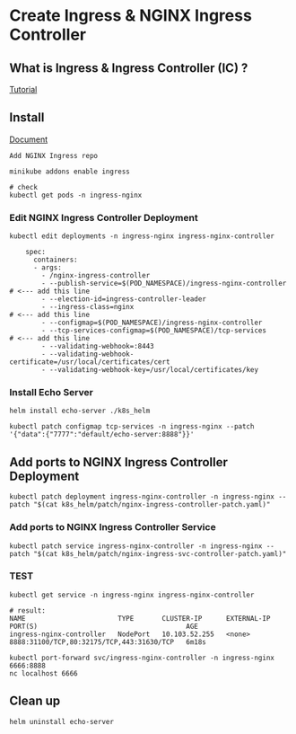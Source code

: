 # Create Ingress & NGINX Ingress Controller

## What is Ingress & Ingress Controller (IC) ?

[Tutorial](https://www.youtube.com/watch?v=80Ew_fsV4rM&t=1102s&ab_channel=TechWorldwithNana)

## Install  

[Document](https://kubernetes.io/docs/tasks/access-application-cluster/ingress-minikube/)

`Add NGINX Ingress repo`

```shell=
minikube addons enable ingress

# check
kubectl get pods -n ingress-nginx
```

### Edit NGINX Ingress Controller Deployment

```shell=
kubectl edit deployments -n ingress-nginx ingress-nginx-controller

    spec:
      containers:
      - args:
        - /nginx-ingress-controller
        - --publish-service=$(POD_NAMESPACE)/ingress-nginx-controller     # <--- add this line
        - --election-id=ingress-controller-leader
        - --ingress-class=nginx                                           # <--- add this line
        - --configmap=$(POD_NAMESPACE)/ingress-nginx-controller
        - --tcp-services-configmap=$(POD_NAMESPACE)/tcp-services          # <--- add this line
        - --validating-webhook=:8443
        - --validating-webhook-certificate=/usr/local/certificates/cert
        - --validating-webhook-key=/usr/local/certificates/key
```

### Install Echo Server

```shell=
helm install echo-server ./k8s_helm
``` 

```shell=
kubectl patch configmap tcp-services -n ingress-nginx --patch '{"data":{"7777":"default/echo-server:8888"}}'
```

## Add ports to NGINX Ingress Controller Deployment

```shell=
kubectl patch deployment ingress-nginx-controller -n ingress-nginx --patch "$(cat k8s_helm/patch/nginx-ingress-controller-patch.yaml)"
```

### Add ports to NGINX Ingress Controller Service

```shell=
kubectl patch service ingress-nginx-controller -n ingress-nginx --patch "$(cat k8s_helm/patch/nginx-ingress-svc-controller-patch.yaml)"
```

### TEST

```
kubectl get service -n ingress-nginx ingress-nginx-controller

# result:
NAME                       TYPE       CLUSTER-IP      EXTERNAL-IP   PORT(S)                                     AGE
ingress-nginx-controller   NodePort   10.103.52.255   <none>        8888:31100/TCP,80:32175/TCP,443:31630/TCP   6m18s

kubectl port-forward svc/ingress-nginx-controller -n ingress-nginx 6666:8888
nc localhost 6666
```

## Clean up

```shell=
helm uninstall echo-server
```
